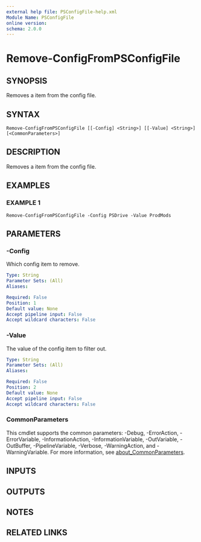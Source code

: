 ```yaml
---
external help file: PSConfigFile-help.xml
Module Name: PSConfigFile
online version:
schema: 2.0.0
---
```


# Remove-ConfigFromPSConfigFile

## SYNOPSIS
Removes a item from the config file.

## SYNTAX

```
Remove-ConfigFromPSConfigFile [[-Config] <String>] [[-Value] <String>] [<CommonParameters>]
```

## DESCRIPTION
Removes a item from the config file.

## EXAMPLES

### EXAMPLE 1
```
Remove-ConfigFromPSConfigFile -Config PSDrive -Value ProdMods
```

## PARAMETERS

### -Config
Which config item to remove.

```yaml
Type: String
Parameter Sets: (All)
Aliases:

Required: False
Position: 1
Default value: None
Accept pipeline input: False
Accept wildcard characters: False
```

### -Value
The value of the config item to filter out.

```yaml
Type: String
Parameter Sets: (All)
Aliases:

Required: False
Position: 2
Default value: None
Accept pipeline input: False
Accept wildcard characters: False
```

### CommonParameters
This cmdlet supports the common parameters: -Debug, -ErrorAction, -ErrorVariable, -InformationAction, -InformationVariable, -OutVariable, -OutBuffer, -PipelineVariable, -Verbose, -WarningAction, and -WarningVariable. For more information, see [about_CommonParameters](http://go.microsoft.com/fwlink/?LinkID=113216).

## INPUTS

## OUTPUTS

## NOTES

## RELATED LINKS
